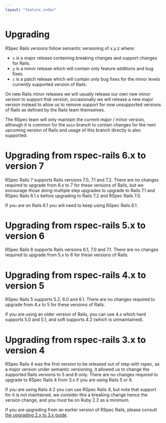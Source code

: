 ```yaml
---
layout: "feature_index"
---
```


# Upgrading

RSpec Rails versions follow semantic versioning of x.y.z where:

- `x` is a major release containing breaking changes and support changes for Rails.
- `y` is a minor release which will contain only feature additions and bug fixes.
- `z` is a patch release which will contain only bug fixes for the minor levels currently supported version of Rails.

On new Rails minor releases we will usually release our own new minor version to support that version, occasionally
we will release a new major version instead to allow us to remove support for now unsupported versions of Rails
as defined by the Rails team themselves.

The RSpec team will only maintain the current major / minor version, although it is common for the `main` branch
to contain changes for the next upcoming version of Rails and usage of this branch directly is also supported.

# Upgrading from rspec-rails 6.x to version 7

RSpec Rails 7 supports Rails versions 7.0, 7.1 and 7.2. There are no changes required to upgrade from 6.x to 7 for these versions of Rails,
but we encourage those doing multiple step upgrades to upgrade to Rails 7.1 and RSpec Rails 6.1.x before upgrading to Rails 7.2 and RSpec Rails 7.0.

If you are on Rails 6.1 you will need to keep using RSpec Rails 6.1.

# Upgrading from rspec-rails 5.x to version 6

RSpec Rails 6 supports Rails versions 6.1, 7.0 and 7.1. There are no changes required to upgrade from 5.x to 6 for these versions of Rails.

# Upgrading from rspec-rails 4.x to version 5

RSpec Rails 5 supports 5.2, 6.0 and 6.1. There are no changes required to upgrade from 4.x to 5 for these versions of Rails.

If you are using an older version of Rails, you can use 4.x which hard supports 5.0 and 5.1, and soft supports 4.2 (which is unmaintained).

# Upgrading from rspec-rails 3.x to version 4

RSpec Rails 4 was the first version to be released out of step with rspec, as a major version under semantic versioning, it allowed us to change the supported Rails versions to 5 and 6 only.
There are no changes required to upgrade to RSpec Rails 4 from 3.x if you are using Rails 5 or 6.

If you are using Rails 4.2 you can use RSpec Rails 4, but note that support for it is not maintained, we consider this a breaking change hence the version change, and you must be on Ruby 2.2 as a minimum.

If you are upgrading from an earlier version of RSpec Rails, please consult [the upgrading 2.x to 3.x guide](https://web.archive.org/web/20220124160827/https://relishapp.com/rspec/rspec-rails/v/3-9/docs/upgrade).
